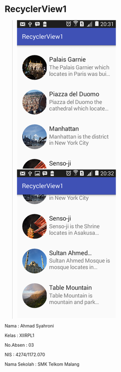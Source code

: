 # RecyclerView1

> ![Image](https://github.com/Syahronironi/RecyclerView1/blob/master/Screenshot_2016-11-05-20-31-46.png)
> ![Image](https://github.com/Syahronironi/RecyclerView1/blob/master/Screenshot_2016-11-05-20-32-18.png)

Nama : Ahmad Syahroni

Kelas : XIIRPL1

No.Absen : 03

NIS : 4274/1172.070

Nama Sekolah : SMK Telkom Malang
